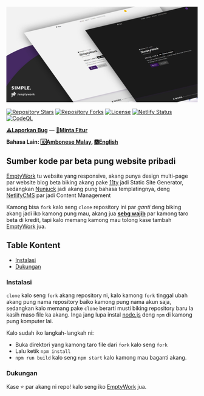 ![EmptyWork's Personal Website](src/images/emptywork.github.io-header.jpg)

[![Repository Stars](https://img.shields.io/github/stars/EmptyWork/emptywork.github.io?style=for-the-badge)]()
[![Repository Forks](https://img.shields.io/github/forks/EmptyWork/emptywork.github.io?style=for-the-badge)]()
[![License](https://img.shields.io/github/license/EmptyWork/emptywork.github.io?style=for-the-badge)](https://github.com/EmptyWork/emptywork.github.io/blob/master/LICENSE)
[![Netlify Status](https://img.shields.io/netlify/08d2d578-7470-4e65-8067-93ab5e09f671?style=for-the-badge)](https://app.netlify.com/sites/emptywork/deploys)
[![CodeQL](https://img.shields.io/github/workflow/status/EmptyWork/emptywork.github.io/CodeQL?event=push&style=for-the-badge)](https://github.com/EmptyWork/emptywork.github.io/actions/workflows/codeql-analysis.yml)

[**⚠Laporkan Bug**](https://github.com/EmptyWork/emptywork.github.io/issues/new) — [**📧Minta Fitur**](https://github.com/EmptyWork/emptywork.github.io/issues/new)

**Bahasa Lain: [🆔Ambonese Malay](README.abs-ID.md), [🅰English](README.md)**
## Sumber kode par beta pung website pribadi

[EmptyWork](https://emptywork.github.io) tu website yang responsive, akang punya design multi-page par website blog beta biking akang pake [11ty](https://www.11ty.dev/) jadi Static Site Generator, sedangkan [Nunjuck](https://mozilla.github.io/nunjucks/templating.html) jadi akang pung bahasa templatingnya, deng [NetlifyCMS](https://www.netlifycms.org/) par jadi Content Management

Kamong bisa `fork` kalo seng `clone` repository ini par _ganti_ deng biking akang jadi iko kamong pung mau, akang jua [**sebg wajib**](https://github.com/EmptyWork/emptywork.github.io/blob/master/LICENSE) par kamong taro beta di kredit, tapi kalo memang kamong mau tolong kase tambah [EmptyWork](https://github.com/EmptyWork) jua.


## Table Kontent
- [Instalasi](#instalasi)
- [Dukungan](#dukungan)

### Instalasi

`clone` kalo seng `fork` akang repository ni, kalo kamong `fork` tinggal ubah akang pung nama repository baiko kamong pung nama akun saja, sedangkan kalo memang pake `clone` berarti musti biking repository baru la kasih maso file ka akang. Inga jang lupa instal [node.js](https://nodejs.org) deng `npm` di kamong pung komputer lai.

Kalo sudah iko langkah-langkah ni:
- Buka direktori yang kamong taro file dari `fork` kalo seng `fork` 
- Lalu ketik `npm install`
- `npm run build` kalo seng `npm start` kalo kamong mau baganti akang.

### Dukungan

Kase ⭐ par akang ni repo! kalo seng iko [EmptyWork](https://github.com/EmptyWork) jua.

